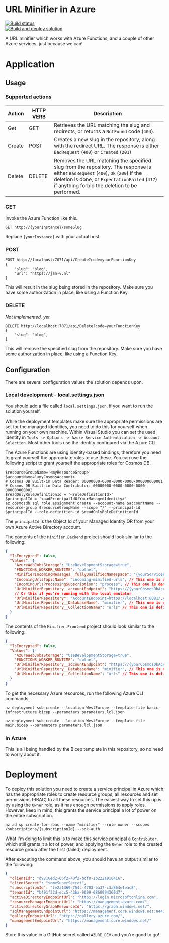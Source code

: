 # URL Minifier in Azure

[![Build status][actions build badge]][actions build link]  
[![Build and deploy solution][actions build and deploy badge]][actions build and deploy link]

A URL minifier which works with Azure Functions, and a couple of other Azure services, just because we can!

# Application

## Usage

### Supported actions

| Action | HTTP VERB | Description                                                                                                                                                                                                                         |
| ------ | --------- | ----------------------------------------------------------------------------------------------------------------------------------------------------------------------------------------------------------------------------------- |
| Get    | GET       | Retrieves the URL matching the slug and redirects, or returns a `NotFound` code (`404`).                                                                                                                                            |
| Create | POST      | Creates a new slug in the repository, along with the redirect URL. The response is either `BadRequest` (`400`) or `Created` (`201`)                                                                                                 |
| Delete | DELETE    | Removes the URL matching the specified slug from the repository. The response is either `BadRequest` (`400`), `Ok` (`200`) if the deletion is done, or `ExpectationFailed` (`417`) if anything forbid the deletion to be performed. |

### GET

Invoke the Azure Function like this.

```
GET http://{yourInstance}/someSlug
```

Replace `{yourInstance}` with your actual host.

### POST

```
POST http://localhost:7071/api/Create?code=yourFunctionKey
{
    "slug": "blog",
    "url": "https://jan-v.nl"
}
```

This will result in the slug being stored in the repository. Make sure you have some authorization in place, like using a Function Key.

### DELETE

_Not implemented, yet_

```
DELETE http://localhost:7071/api/Delete?code=yourFunctionKey
{
    "slug": "blog",
}
```

This will remove the specified slug from the repository. Make sure you have some authorization in place, like using a Function Key.

## Configuration

There are several configuration values the solution depends upon.

### Local development - local.settings.json

You should add a file called `local.settings.json`, if you want to run the solution yourself.

While the deployment templates make sure the appropriate permissions are set for the managed identities, you need to do this for yourself when running on your own machine. Within Visual Studio you can set the used identity in `Tools -> Options -> Azure Service Authentication -> Account Selection`. Most other tools use the identity configured via the Azure CLI.

The Azure Functions are using identity-based bindings, therefore you need to grant yourself the appropriate roles to use these. You can use the following script to grant yourself the appropriate roles for Cosmos DB.

```azcli
$resourceGroupName='<myResourceGroup>'
$accountName='<myCosmosAccount>'
# Cosmos DB Built-in Data Reader: 00000000-0000-0000-0000-000000000001
# Cosmos DB Built-in Data Contributor: 00000000-0000-0000-0000-000000000002
$readOnlyRoleDefinitionId = '<roleDefinitionId>'
$principalId = '<aadPrincipalIdOfYourManagedIdentity>'
az cosmosdb sql role assignment create --account-name $accountName --resource-group $resourceGroupName --scope "/" --principal-id $principalId --role-definition-id $readOnlyRoleDefinitionId
```

The `principalId` is the Object Id of your Managed Identity OR from your own Azure Active Directory account.

The contents of the `Minifier.Backend` project should look similar to the following:

```json
{
  "IsEncrypted": false,
  "Values": {
    "AzureWebJobsStorage": "UseDevelopmentStorage=true",
    "FUNCTIONS_WORKER_RUNTIME": "dotnet",
    "MinifierIncomingMessages__fullyQualifiedNamespace": "{yourServiceBusNamespaceName}.servicebus.windows.net",
    "IncomingUrlsTopicName": "incoming-minified-urls", // This one is defined in the Bicep template, but you can change it if you want.
    "IncomingUrlsProcessingSubscription": "process", // This one is defined in the Bicep template, but you can change it if you want.
    "UrlMinifierRepository__accountEndpoint": "https://{yourCosmosDbAccountName}.documents.azure.com:443/",
    // Or this if you're running with the local emulator
    "UrlMinifierRepository": "AccountEndpoint=https://localhost:8081/;AccountKey={theEmulatorKey}",
    "UrlMinifierRepository__DatabaseName": "minifier", // This one is defined in the Bicep template, but you can change it if you want.
    "UrlMinifierRepository__CollectionName": "urls" // This one is defined in the Bicep template, but you can change it if you want.
  }
}
```

The contents of the `Minifier.Frontend` project should look similar to the following:

```json
{
  "IsEncrypted": false,
  "Values": {
    "AzureWebJobsStorage": "UseDevelopmentStorage=true",
    "FUNCTIONS_WORKER_RUNTIME": "dotnet",
    "UrlMinifierRepository__accountEndpoint": "https://{yourCosmosDbAccountName}.documents.azure.com:443/",
    "UrlMinifierRepository__DatabaseName": "minifier", // This one is defined in the Bicep template, but you can change it if you want.
    "UrlMinifierRepository__CollectionName": "urls" // This one is defined in the Bicep template, but you can change it if you want.
  }
}
```

To get the necessary Azure resources, run the following Azure CLI commands:

```azcli
az deployment sub create --location WestEurope --template-file basic-infrastructure.bicep --parameters parameters.lcl.json

az deployment sub create --location WestEurope --template-file main.bicep --parameters parameters.lcl.json
```

### In Azure

This is all being handled by the Bicep template in this repository, so no need to worry about it.

# Deployment

To deploy this solution you need to create a service principal in Azure which has the appropriate roles to create resource groups, all resources and set permissions (RBAC) to all these resources. The easiest way to set this up is by using the `Owner` role, as it has enough permissions to apply roles. However, keep in mind, this grants the service principal a lot of power on the entire subscription.

```azcli
az ad sp create-for-rbac --name "minifier" --role owner --scopes /subscriptions/{subscriptionId} --sdk-auth
```

What I'm doing to limit this is to make this service principal a `Contributor`, which still grants it a lot of power, and applying the `Owner` role to the created resource group after the first (failed) deployment.

After executing the command above, you should have an output similar to the following:

```json
{
  "clientId": "d9816ed2-66f2-40f2-bcf0-1b222a910416",
  "clientSecret": "someSuperSecret",
  "subscriptionId": "fe2a1369-754c-4703-ba37-c3a864e1eac8",
  "tenantId": "b491f32d-ecc5-43ba-9699-0860994360d7",
  "activeDirectoryEndpointUrl": "https://login.microsoftonline.com",
  "resourceManagerEndpointUrl": "https://management.azure.com/",
  "activeDirectoryGraphResourceId": "https://graph.windows.net/",
  "sqlManagementEndpointUrl": "https://management.core.windows.net:8443/",
  "galleryEndpointUrl": "https://gallery.azure.com/",
  "managementEndpointUrl": "https://management.core.windows.net/"
}
```

Store this value in a GitHub secret called `AZURE_DEV` and you're good to go!

<!-- Aliases for URLs: please place here any long urls to keep clean markdown markup -->

[actions build badge]: https://github.com/Jandev/minifier/actions/workflows/build.yml/badge.svg "Build solution"
[actions build link]: https://github.com/Jandev/minifier/actions/workflows/build.yml
[actions build and deploy badge]: https://github.com/Jandev/minifier/actions/workflows/release.yml/badge.svg "Build and deploy solution"
[actions build and deploy link]: https://github.com/Jandev/minifier/actions/workflows/release.yml
